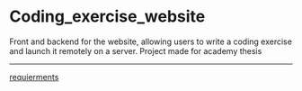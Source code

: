 # Coding_exercise_website

Front and backend for the website, allowing users to write a coding exercise and launch it remotely on a server. Project made for academy thesis

---

[requierments](docs/requierments.md)
